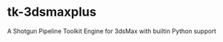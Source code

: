 tk-3dsmaxplus
==============

A Shotgun Pipeline Toolkit Engine for 3dsMax with builtin Python support
